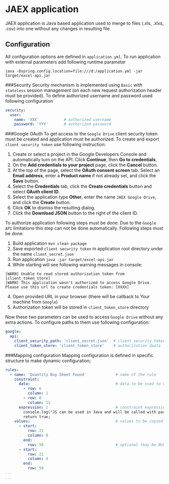# JAEX application
JAEX application is Java based application used to merge to files (.xls, .xlxs, .csv) into one without any changes in resulting file.

## Configuration
All configuration options are defined in `application.yml`. To run application with external parameters add following runtime parameter 
```
java -Dspring.config.location=file:///d:/application.yml -jar target/excel-api.jar
```

###Security
Security mechanism is implemented using `Basic` with `stateless` session management (on each new request authorization header must be provided). To define authorized username and password used following configuration
```yaml
security:
  user:
    name: 'XXX'           # authorized username
    password: 'YYY'       # authorized password
```

###Google OAuth
To get access to the `Google Drive` client security token must be created and application must be authorized.
To create and export `client security token` use following instruction:

1. Create or select a project in the Google Developers Console and automatically turn on the API. Click **Continue**, then **Go to credentials**.
2. On the **Add credentials to your project** page, click the **Cancel** button.
3. At the top of the page, select the **OAuth consent screen** tab. Select an **Email address**, enter a **Product name** if not already set, and click the **Save** button.
4. Select the **Credentials** tab, click the **Create credentials** button and select **OAuth client ID**.
5. Select the application type **Other**, enter the name `JAEX Google Drive`, and click the **Create** button.
6. Click **OK** to dismiss the resulting dialog.
7. Click the **Download JSON** button to the right of the client ID.

To authorize application following steps must be done:
Due to the `Google API` limitations this step can not be done automatically. Following steps must be done:

1. Build application `mvn clean package`
2. Save exported `client security token` in application root directory under the name `client_secret.json`
2. Run application `java -jar target/excel-api.jar` 
3. While starting will see following warning messages in console:
```text
[WARN] Unable to read stored authorization token from [client_token_store]
[WARN] This application wasn't authorized to access Google Drive. Please use this url to create credentials token: [XXXX]
```
4. Open provided URL in your browser (there will be callback to Your machine from `Google`)
5. Authorization token will be stored in `client_token_store` directory

Now these two parameters can be used to access `Google Drive` without any extra actions.
To configure paths to them use following configuration:
```yaml
google:
  api:
    client_security_path: 'client_secret.json'  # client security token
    client_token_store: 'client_token_store'    # authorization daata
```
###Mapping configuration
Mapping configuration is defined in specific structure to make dynamic configuration;
```yaml
rules:
  - name: 'Quantity Buy Sheet Found'             # name of the rule
    constraint:
      data:                                      # data to be used to validate constraint rule
        - row: 6
          column: 1
        - row: 0
          column: 11
      expression: |                              # constraint expression in JS language (data parameter is passed to make validations)
        console.log("JS can be used in Java and will be called with parameters from data[]");
        return true;
    values:                                      # values to be copied from source file
      - start:
          row: 21
          column: 0
        end:
          row: 50                                # optional (may be NULL)
      - start:
          row: 21
          column: 4
        end:
          row: 50
...
... 
```

